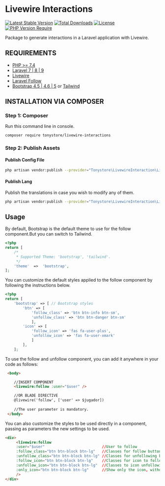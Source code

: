 # Livewire Interactions

[![Latest Stable Version](http://poser.pugx.org/tonystore/livewire-interactions/v)](https://packagist.org/packages/tonystore/livewire-interactions)  [![Total Downloads](http://poser.pugx.org/tonystore/livewire-interactions/downloads)](https://packagist.org/packages/tonystore/livewire-interactions)  [![License](http://poser.pugx.org/tonystore/livewire-interactions/license)](https://packagist.org/packages/tonystore/livewire-interactions)  [![PHP Version Require](http://poser.pugx.org/tonystore/livewire-interactions/require/php)](https://packagist.org/packages/tonystore/livewire-permission)

Package to generate interactions in a Laravel application with Livewire.
## REQUIREMENTS
-   [PHP >= 7.4](http://php.net)
-   [Laravel 7 | 8 | 9](https://laravel.com)
-   [Livewire](https://laravel-livewire.com)
-   [Laravel Follow](https://github.com/overtrue/laravel-follow)
-   [Bootstrap 4.5 | 4.6 | 5](https://getbootstrap.com) or [Tailwind](https://tailwindcss.com) 

## INSTALLATION VIA COMPOSER

### Step 1: Composer

Run this command line in console.
``` bash
composer require tonystore/livewire-interactions
```
### Step 2: Publish Assets
#### Publish Config File
``` bash
php artisan vendor:publish --provider="Tonystore\LivewireInteraction\LivewireInteractionProvider" --tag=config-interaction
``` 
#### Publish Lang
Publish the translations in case you wish to modify any of them.
``` bash
php artisan vendor:publish --provider="Tonystore\LivewireInteraction\LivewireInteractionProvider" --tag=langs-interaction
``` 
## Usage
By default, Bootstrap is the default theme to use for the follow component.But you can switch to Tailwind.

```php
<?php
return [
	/*
	 * Supported Theme: 'bootstrap', 'tailwind'.
	 */
	'theme'  =>  'bootstrap',
];
```
You can customize the default styles applied to the follow component by following the instructions below.

```php
<?php
return [
    'bootstrap' => [ // Bootstrap styles
        'btn' => [
            'follow_class' => 'btn btn-info btn-sm',
            'unfollow_class' => 'btn btn-danger btn-sm'
            ],
        'icon' => [
            'follow_icon' => 'fas fa-user-plus',
            'unfollow_icon' => 'fas fa-user-xmark'
            ]
        ],
    ];
```
To use the follow and unfollow component, you can add it anywhere in your code as follows:

```html
 <body> 

    //INSERT COMPONENT
    <livewire:follow :user="$user" />

    //OR BLADE DIRECTIVE
    @livewire('follow', ['user' => $jugador])
  
    //The user parameter is mandatory.
 </body>
```

You can also customize the styles to be used directly in a component, passing as parameters the new settings to be used.

```html
<div>
     <livewire:follow 
     :user="$user"                          //User to follow
     :follow_class="btn btn-block btn-lg"   //Classes for follow button.
     :unfollow_class="btn btn-block btn-lg" //Classes for unfollowing button
     :follow_icon="btn btn-block btn-lg"    //Classes for icon to follow.
     :unfollow_icon="btn btn-block btn-lg"  //Classes to icon unfollowing
     :only_icon="btn btn-block btn-lg"      //Show only the icon, without a description
     />
</div>
```

